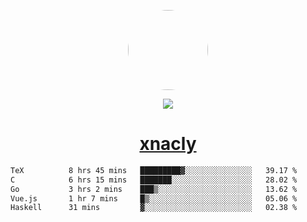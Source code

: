 <p align="center">
  <img style="border-radius: 100px" width="128" height="128" src="https://avatars.githubusercontent.com/u/47723417?v=4"/>
</p>
<p align="center">
  <img src="https://komarev.com/ghpvc/?username=xnacly&&style=flat-square"/>
</p>

<h1 align="center"><a href="https://xnacly.me"> xnacly</a> </h1>

<!--START_SECTION:waka-->

```txt
TeX          8 hrs 45 mins   █████████▓░░░░░░░░░░░░░░░   39.17 %
C            6 hrs 15 mins   ███████░░░░░░░░░░░░░░░░░░   28.02 %
Go           3 hrs 2 mins    ███▒░░░░░░░░░░░░░░░░░░░░░   13.62 %
Vue.js       1 hr 7 mins     █▒░░░░░░░░░░░░░░░░░░░░░░░   05.06 %
Haskell      31 mins         ▓░░░░░░░░░░░░░░░░░░░░░░░░   02.38 %
```

<!--END_SECTION:waka-->
